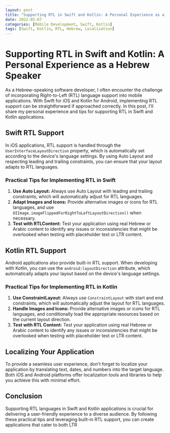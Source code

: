 ```yaml
---
layout: post
title: "Supporting RTL in Swift and Kotlin: A Personal Experience as a Hebrew Speaker"
date: 2022-05-07
categories: [Mobile Development, Swift, Kotlin]
tags: [Swift, Kotlin, RTL, Hebrew, Localization]
---
```


# Supporting RTL in Swift and Kotlin: A Personal Experience as a Hebrew Speaker

As a Hebrew-speaking software developer, I often encounter the challenge of incorporating Right-to-Left (RTL) language support into mobile applications. With Swift for iOS and Kotlin for Android, implementing RTL support can be straightforward if approached correctly. In this post, I'll share my personal experience and tips for supporting RTL in Swift and Kotlin applications.

## Swift RTL Support

In iOS applications, RTL support is handled through the `UserInterfaceLayoutDirection` property, which is automatically set according to the device's language settings. By using Auto Layout and respecting leading and trailing constraints, you can ensure that your layout adapts to RTL languages.

### Practical Tips for Implementing RTL in Swift

1. **Use Auto Layout:** Always use Auto Layout with leading and trailing constraints, which will automatically adjust for RTL languages.
2. **Adapt Images and Icons:** Provide alternative images or icons for RTL languages, and use `UIImage.imageFlippedForRightToLeftLayoutDirection()` when necessary.
3. **Test with RTLContent:** Test your application using real Hebrew or Arabic content to identify any issues or inconsistencies that might be overlooked when testing with placeholder text or LTR content.

## Kotlin RTL Support

Android applications also provide built-in RTL support. When developing with Kotlin, you can use the `android:layoutDirection` attribute, which automatically adapts your layout based on the device's language settings.

### Practical Tips for Implementing RTL in Kotlin

1. **Use ConstraintLayout:** Always use `ConstraintLayout` with start and end constraints, which will automatically adjust the layout for RTL languages.
2. **Handle Images and Icons:** Provide alternative images or icons for RTL languages, and conditionally load the appropriate resources based on the current layout direction.
3. **Test with RTL Content:** Test your application using real Hebrew or Arabic content to identify any issues or inconsistencies that might be overlooked when testing with placeholder text or LTR content.

## Localizing Your Application

To provide a seamless user experience, don't forget to localize your application by translating text, dates, and numbers into the target language. Both iOS and Android platforms offer localization tools and libraries to help you achieve this with minimal effort.

## Conclusion

Supporting RTL languages in Swift and Kotlin applications is crucial for delivering a user-friendly experience to a diverse audience. By following these practical tips and leveraging built-in RTL support, you can create applications that cater to both LTR
